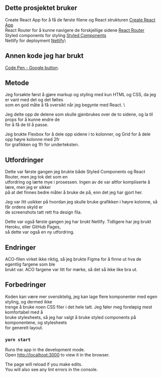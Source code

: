 ## Dette prosjektet bruker

Create React App for å få de første filene og React strukturen [Create React App](https://github.com/facebook/create-react-app)\
React Router for å kunne navigere de forskjellige sidene [React Router](https://reactrouter.com/web/guides/quick-start)\
Styled components for styling [Styled Components](https://styled-components.com/)\
Netlify for deployment [Netlify](https://netlify.com/)\


## Annen kode jeg har brukt

[Code Pen - Google button](https://codepen.io/mupkoo/pen/YgddgB).

## Metode

Jeg forsøkte først å gjøre markup og styling med kun HTML og CSS, da jeg er vant med det og det føltes\
som en god måte å få oversikt når jeg begynte med React. \

Jeg delte opp de delene som skulle gjenbrukes over de to sidene, og la til props for å kunne endre de\
for å få de til å passe.

Jeg brukte Flexbox for å dele opp sidene i to kolonner, og Grid for å dele opp høyre kolonne med 2fr\
for grafikken og 1fr for underteksten.

## Utfordringer

Dette var første gangen jeg brukte både Styled Components og React Router, men jeg tok det som en\
utfordring og lærte mye i prosessen. Ingen av de var altfor kompliserte å lære, men jeg er sikker\
på at det finnes bedre måter å bruke de på, enn det jeg har gjort her.

Jeg var litt usikker på hvordan jeg skulle bruke grafikken i høyre kolonne, så får ordens skyld er\
de screenshots tatt rett fra design fila.

Dette var også første gangen jeg har brukt Netlify. Tidligere har jeg brukt Heroku, eller GitHub Pages,\
så dette var også en ny utfordring.

## Endringer

ACO-filen virket ikke riktig, så jeg brukte Figma for å finne ut hva de egentlig fargene som ble \
brukt var. ACO fargene var litt for mørke, så det så ikke like bra ut.

## Forbedringer

Koden kan være mer oversiktelig, jeg kan lage flere komponenter med egen styling, og dermed ikke \
trenge å bruke noen CSS filer i det hele tatt. Jeg føler meg foreløpig mest komfortabel med å \
bruke stylesheets, så jeg har valgt å bruke styled components på komponentene, og stylesheets \
for generelt layout.

### `yarn start`

Runs the app in the development mode.\
Open [http://localhost:3000](http://localhost:3000) to view it in the browser.

The page will reload if you make edits.\
You will also see any lint errors in the console.


